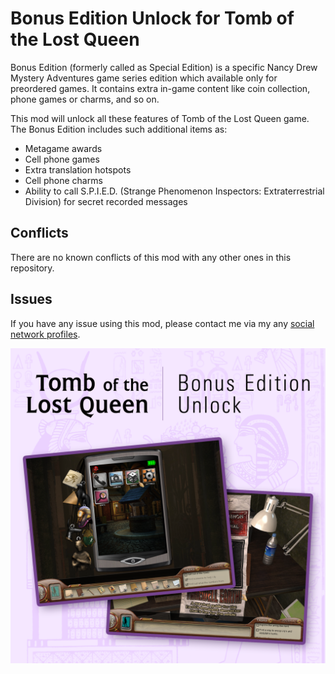 # Bonus Edition Unlock for Tomb of the Lost Queen

Bonus Edition (formerly called as Special Edition) is a specific Nancy Drew Mystery Adventures game series edition which available only for preordered games. It contains extra in-game content like coin collection, phone games or charms, and so on.

This mod will unlock all these features of Tomb of the Lost Queen game. The Bonus Edition includes such additional items as:
- Metagame awards
- Cell phone games
- Extra translation hotspots
- Cell phone charms
- Ability to call S.P.I.E.D. (Strange Phenomenon Inspectors: Extraterrestrial Division) for secret recorded messages

## Conflicts

There are no known conflicts of this mod with any other ones in this repository.

## Issues

If you have any issue using this mod, please contact me via my any [social network profiles](https://linktr.ee/loinik).

![Mod cover](https://github.com/loinik/nd-mods/blob/eb08b3f89bf17396e3c150a1866ca4f9f362f18c/26%20TMB/Bonus%20Edition%20Unlock/TMB%20Bonus%20Edition%20Unlock.png)